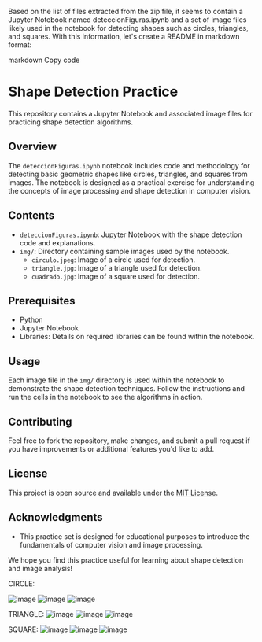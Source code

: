 
Based on the list of files extracted from the zip file, it seems to contain a Jupyter Notebook named deteccionFiguras.ipynb and a set of image files likely used in the notebook for detecting shapes such as circles, triangles, and squares. With this information, let's create a README in markdown format:

markdown
Copy code
# Shape Detection Practice

This repository contains a Jupyter Notebook and associated image files for practicing shape detection algorithms.

## Overview

The `deteccionFiguras.ipynb` notebook includes code and methodology for detecting basic geometric shapes like circles, triangles, and squares from images. The notebook is designed as a practical exercise for understanding the concepts of image processing and shape detection in computer vision.

## Contents

- `deteccionFiguras.ipynb`: Jupyter Notebook with the shape detection code and explanations.
- `img/`: Directory containing sample images used by the notebook.
  - `circulo.jpeg`: Image of a circle used for detection.
  - `triangle.jpg`: Image of a triangle used for detection.
  - `cuadrado.jpg`: Image of a square used for detection.
 
## Prerequisites

- Python
- Jupyter Notebook
- Libraries: Details on required libraries can be found within the notebook.

## Usage

Each image file in the `img/` directory is used within the notebook to demonstrate the shape detection techniques. Follow the instructions and run the cells in the notebook to see the algorithms in action.

## Contributing

Feel free to fork the repository, make changes, and submit a pull request if you have improvements or additional features you'd like to add.

## License

This project is open source and available under the [MIT License](LICENSE.md).

## Acknowledgments

- This practice set is designed for educational purposes to introduce the fundamentals of computer vision and image processing.

We hope you find this practice useful for learning about shape detection and image analysis!


CIRCLE:

  ![image](https://github.com/BraulioAlejandroNavarreteHorta/ShapeDetectionPractice/assets/133619100/94bbfaaf-50aa-4bc1-83fa-a71c64d3cdf5)
  ![image](https://github.com/BraulioAlejandroNavarreteHorta/ShapeDetectionPractice/assets/133619100/bc560927-87ab-45ec-b5d2-4d4517b9d810)
  ![image](https://github.com/BraulioAlejandroNavarreteHorta/ShapeDetectionPractice/assets/133619100/a18f4f97-9972-43d2-9388-1b86f235c03a)


TRIANGLE:
  ![image](https://github.com/BraulioAlejandroNavarreteHorta/ShapeDetectionPractice/assets/133619100/9d7d98e3-972a-4234-be51-cf6c01074d42)
  ![image](https://github.com/BraulioAlejandroNavarreteHorta/ShapeDetectionPractice/assets/133619100/e70c8f2d-70fe-4588-882d-3e79dd35ea9b)
  ![image](https://github.com/BraulioAlejandroNavarreteHorta/ShapeDetectionPractice/assets/133619100/101c6549-27f3-4e4f-ad64-232f18996aee)


SQUARE:
  ![image](https://github.com/BraulioAlejandroNavarreteHorta/ShapeDetectionPractice/assets/133619100/1409a149-4d44-41aa-b76c-1ed53acfe318)
  ![image](https://github.com/BraulioAlejandroNavarreteHorta/ShapeDetectionPractice/assets/133619100/23dd3056-8cf4-4c69-a940-e07ebe4ff696)
  ![image](https://github.com/BraulioAlejandroNavarreteHorta/ShapeDetectionPractice/assets/133619100/9674917f-66a7-4cf5-b453-094062c09359)






